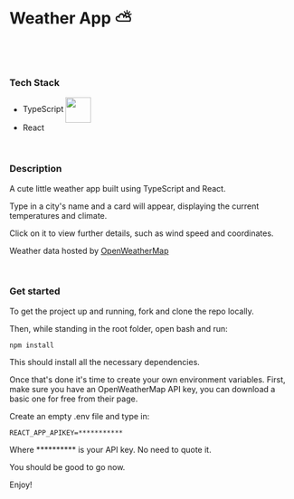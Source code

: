 # Weather App ⛅

</br>
</br>

### Tech Stack

- TypeScript <img src="https://user-images.githubusercontent.com/78145719/149007036-ac7c5d5f-ab87-4962-96c3-406aa59ed304.png" alt="" width="45" align="center"/>
- React

</br>

### Description
<p>A cute little weather app built using TypeScript and React.
</br>

Type in a city's name and a card will appear, displaying the current temperatures and climate.
</br>

Click on it to view further details, such as wind speed and coordinates.
</br>

 <p>Weather data hosted by <a href='https://openweathermap.org/'>OpenWeatherMap</a></p>
 
 </br>
 
 ### Get started
 
 <p>To get the project up and running, fork and clone the repo locally.</p>
 <p>Then, while standing in the root folder, open bash and run:</p>
 
 ```npm install```
 
 <p>This should install all the necessary dependencies.</p>
 
 <p>Once that's done it's time to create your own environment variables. First, make sure you have an OpenWeatherMap API key, you can download a basic one for free from their page.</p>
 
 <p>Create an empty .env file and type in:</p>
 
 ```REACT_APP_APIKEY=***********```
 
 <p>Where ********** is your API key. No need to quote it.</p>
 
 You should be good to go now.
 
 Enjoy!
